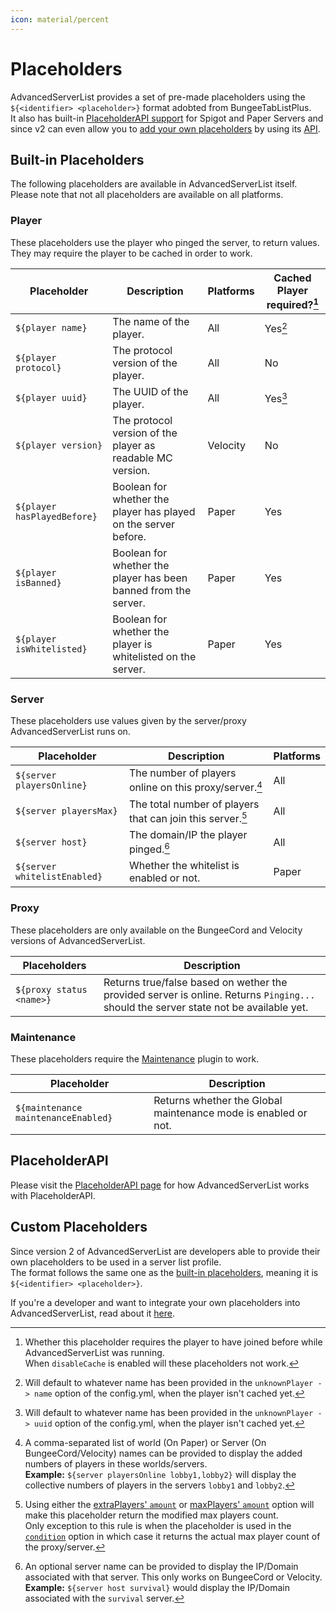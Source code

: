 ```yaml
---
icon: material/percent
---
```


# Placeholders

AdvancedServerList provides a set of pre-made placeholders using the `${<identifier> <placeholder>}` format adobted from BungeeTabListPlus.  
It also has built-in [PlaceholderAPI support](#placeholderapi) for Spigot and Paper Servers and since v2 can even allow you to [add your own placeholders](#custom-placeholders) by using its [API](../api/index.md).

## Built-in Placeholders

The following placeholders are available in AdvancedServerList itself. Please note that not all placeholders are available on all platforms.

### Player

These placeholders use the player who pinged the server, to return values. They may require the player to be cached in order to work.

| Placeholder                 | Description                                                     | Platforms    | Cached Player required?[^1] |
|-----------------------------|-----------------------------------------------------------------|--------------|-----------------------------|
| `${player name}`            | The name of the player.                                         | All          | Yes[^2]                     |
| `${player protocol}`        | The protocol version of the player.                             | All          | No                          |
| `${player uuid}`            | The UUID of the player.                                         | All          | Yes[^3]                     |
| `${player version}`         | The protocol version of the player as readable MC version.      | Velocity     | No                          |
| `${player hasPlayedBefore}` | Boolean for whether the player has played on the server before. | Paper        | Yes                         |
| `${player isBanned}`        | Boolean for whether the player has been banned from the server. | Paper        | Yes                         |
| `${player isWhitelisted}`   | Boolean for whether the player is whitelisted on the server.    | Paper        | Yes                         |

[^1]:
    Whether this placeholder requires the player to have joined before while AdvancedServerList was running.  
    When `disableCache` is enabled will these placeholders not work.
[^2]: Will default to whatever name has been provided in the `unknownPlayer -> name` option of the config.yml, when the player isn't cached yet.
[^3]: Will default to whatever name has been provided in the `unknownPlayer -> uuid` option of the config.yml, when the player isn't cached yet.

### Server

These placeholders use values given by the server/proxy AdvancedServerList runs on.

| Placeholder                  | Description                                                | Platforms |
|------------------------------|------------------------------------------------------------|-----------|
| `${server playersOnline}`    | The number of players online on this proxy/server.[^4]     | All       |
| `${server playersMax}`       | The total number of players that can join this server.[^5] | All       |
| `${server host}`             | The domain/IP the player pinged.[^6]                       | All       |
| `${server whitelistEnabled}` | Whether the whitelist is enabled or not.                   | Paper     |

[^4]:
    A comma-separated list of world (On Paper) or Server (On BungeeCord/Velocity) names can be provided to display the added numbers of players in these worlds/servers.  
    **Example:** `${server playersOnline lobby1,lobby2}` will display the collective numbers of players in the servers `lobby1` and `lobby2`.
[^5]:
    Using either the [extraPlayers' `amount`](index.md#extraplayers-amount) or [maxPlayers' `amount`](index.md#maxplayers-amount) option will make this placeholder return the modified max players count.  
    Only exception to this rule is when the placeholder is used in the [`condition`](index.md#condition) option in which case it returns the actual max player count of the proxy/server.
[^6]:
    An optional server name can be provided to display the IP/Domain associated with that server. This only works on BungeeCord or Velocity.  
    **Example:** `${server host survival}` would display the IP/Domain associated with the `survival` server.

### Proxy

These placeholders are only available on the BungeeCord and Velocity versions of AdvancedServerList.

| Placeholders             | Description                                                                                                                          |
|--------------------------|--------------------------------------------------------------------------------------------------------------------------------------|
| `${proxy status <name>}` | Returns true/false based on wether the provided server is online. Returns `Pinging...` should the server state not be available yet. |

### Maintenance

These placeholders require the [Maintenance](https://hangar.papermc.io/kennytv/Maintenance) plugin to work.

| Placeholder                         | Description                                                    |
|-------------------------------------|----------------------------------------------------------------|
| `${maintenance maintenanceEnabled}` | Returns whether the Global maintenance mode is enabled or not. |

## PlaceholderAPI

Please visit the [PlaceholderAPI page](../placeholderapi/index.md) for how AdvancedServerList works with PlaceholderAPI.

## Custom Placeholders

Since version 2 of AdvancedServerList are developers able to provide their own placeholders to be used in a server list profile.  
The format follows the same one as the [built-in placeholders](#built-in-placeholders), meaning it is `${<identifier> <placeholder>}`.

If you're a developer and want to integrate your own placeholders into AdvancedServerList, read about it [here](../api/index.md).
